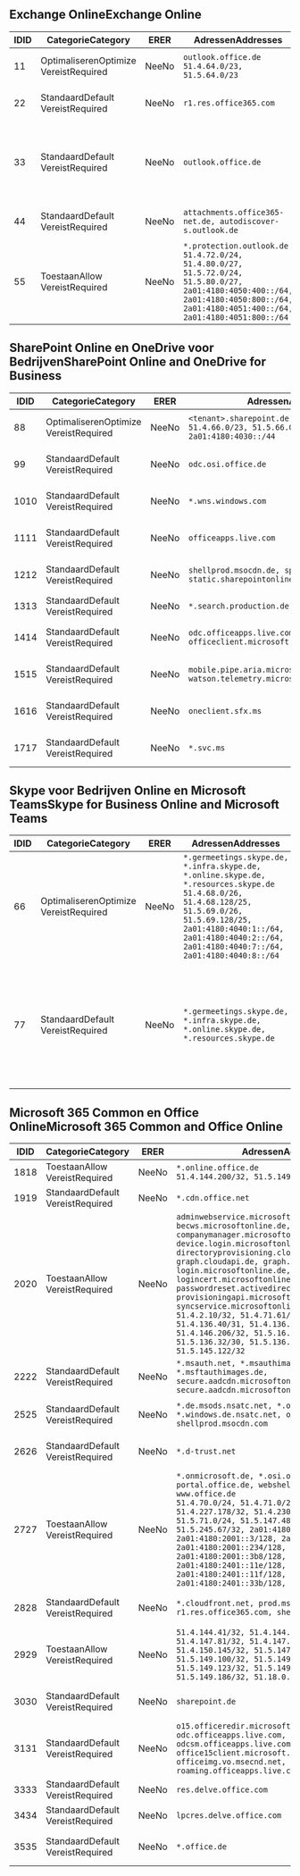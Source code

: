 <!--THIS FILE IS AUTOMATICALLY GENERATED. MANUAL CHANGES WILL BE OVERWRITTEN.-->
<!--Please contact the Office 365 Endpoints team with any questions.-->
<!--Germany endpoints version 2020120100-->
<!--File generated 2021-06-11 17:01:40.9865-->

## <a name="exchange-online"></a><span data-ttu-id="9bebc-101">Exchange Online</span><span class="sxs-lookup"><span data-stu-id="9bebc-101">Exchange Online</span></span>

<span data-ttu-id="9bebc-102">ID</span><span class="sxs-lookup"><span data-stu-id="9bebc-102">ID</span></span> | <span data-ttu-id="9bebc-103">Categorie</span><span class="sxs-lookup"><span data-stu-id="9bebc-103">Category</span></span> | <span data-ttu-id="9bebc-104">ER</span><span class="sxs-lookup"><span data-stu-id="9bebc-104">ER</span></span> | <span data-ttu-id="9bebc-105">Adressen</span><span class="sxs-lookup"><span data-stu-id="9bebc-105">Addresses</span></span> | <span data-ttu-id="9bebc-106">Poorten</span><span class="sxs-lookup"><span data-stu-id="9bebc-106">Ports</span></span>
-- | -------------------- | -- | ----------------------------------------------------------------------------------------------------------------------------------------------------------------------------------------- | -------------------------------
<span data-ttu-id="9bebc-107">1</span><span class="sxs-lookup"><span data-stu-id="9bebc-107">1</span></span> | <span data-ttu-id="9bebc-108">Optimaliseren</span><span class="sxs-lookup"><span data-stu-id="9bebc-108">Optimize</span></span><BR><span data-ttu-id="9bebc-109">Vereist</span><span class="sxs-lookup"><span data-stu-id="9bebc-109">Required</span></span> | <span data-ttu-id="9bebc-110">Nee</span><span class="sxs-lookup"><span data-stu-id="9bebc-110">No</span></span> | `outlook.office.de`<BR>`51.4.64.0/23, 51.5.64.0/23` | <span data-ttu-id="9bebc-111">**TCP:** 443, 80</span><span class="sxs-lookup"><span data-stu-id="9bebc-111">**TCP:** 443, 80</span></span>
<span data-ttu-id="9bebc-112">2</span><span class="sxs-lookup"><span data-stu-id="9bebc-112">2</span></span> | <span data-ttu-id="9bebc-113">Standaard</span><span class="sxs-lookup"><span data-stu-id="9bebc-113">Default</span></span><BR><span data-ttu-id="9bebc-114">Vereist</span><span class="sxs-lookup"><span data-stu-id="9bebc-114">Required</span></span> | <span data-ttu-id="9bebc-115">Nee</span><span class="sxs-lookup"><span data-stu-id="9bebc-115">No</span></span> | `r1.res.office365.com` | <span data-ttu-id="9bebc-116">**TCP:** 443, 80</span><span class="sxs-lookup"><span data-stu-id="9bebc-116">**TCP:** 443, 80</span></span>
<span data-ttu-id="9bebc-117">3</span><span class="sxs-lookup"><span data-stu-id="9bebc-117">3</span></span> | <span data-ttu-id="9bebc-118">Standaard</span><span class="sxs-lookup"><span data-stu-id="9bebc-118">Default</span></span><BR><span data-ttu-id="9bebc-119">Vereist</span><span class="sxs-lookup"><span data-stu-id="9bebc-119">Required</span></span> | <span data-ttu-id="9bebc-120">Nee</span><span class="sxs-lookup"><span data-stu-id="9bebc-120">No</span></span> | `outlook.office.de` | <span data-ttu-id="9bebc-121">**TCP:** 143, 25, 587, 993, 995</span><span class="sxs-lookup"><span data-stu-id="9bebc-121">**TCP:** 143, 25, 587, 993, 995</span></span>
<span data-ttu-id="9bebc-122">4</span><span class="sxs-lookup"><span data-stu-id="9bebc-122">4</span></span> | <span data-ttu-id="9bebc-123">Standaard</span><span class="sxs-lookup"><span data-stu-id="9bebc-123">Default</span></span><BR><span data-ttu-id="9bebc-124">Vereist</span><span class="sxs-lookup"><span data-stu-id="9bebc-124">Required</span></span> | <span data-ttu-id="9bebc-125">Nee</span><span class="sxs-lookup"><span data-stu-id="9bebc-125">No</span></span> | `attachments.office365-net.de, autodiscover-s.outlook.de` | <span data-ttu-id="9bebc-126">**TCP:** 443, 80</span><span class="sxs-lookup"><span data-stu-id="9bebc-126">**TCP:** 443, 80</span></span>
<span data-ttu-id="9bebc-127">5</span><span class="sxs-lookup"><span data-stu-id="9bebc-127">5</span></span> | <span data-ttu-id="9bebc-128">Toestaan</span><span class="sxs-lookup"><span data-stu-id="9bebc-128">Allow</span></span><BR><span data-ttu-id="9bebc-129">Vereist</span><span class="sxs-lookup"><span data-stu-id="9bebc-129">Required</span></span> | <span data-ttu-id="9bebc-130">Nee</span><span class="sxs-lookup"><span data-stu-id="9bebc-130">No</span></span> | `*.protection.outlook.de`<BR>`51.4.72.0/24, 51.4.80.0/27, 51.5.72.0/24, 51.5.80.0/27, 2a01:4180:4050:400::/64, 2a01:4180:4050:800::/64, 2a01:4180:4051:400::/64, 2a01:4180:4051:800::/64` | <span data-ttu-id="9bebc-131">**TCP:** 25, 443</span><span class="sxs-lookup"><span data-stu-id="9bebc-131">**TCP:** 25, 443</span></span>

## <a name="sharepoint-online-and-onedrive-for-business"></a><span data-ttu-id="9bebc-132">SharePoint Online en OneDrive voor Bedrijven</span><span class="sxs-lookup"><span data-stu-id="9bebc-132">SharePoint Online and OneDrive for Business</span></span>

<span data-ttu-id="9bebc-133">ID</span><span class="sxs-lookup"><span data-stu-id="9bebc-133">ID</span></span> | <span data-ttu-id="9bebc-134">Categorie</span><span class="sxs-lookup"><span data-stu-id="9bebc-134">Category</span></span> | <span data-ttu-id="9bebc-135">ER</span><span class="sxs-lookup"><span data-stu-id="9bebc-135">ER</span></span> | <span data-ttu-id="9bebc-136">Adressen</span><span class="sxs-lookup"><span data-stu-id="9bebc-136">Addresses</span></span> | <span data-ttu-id="9bebc-137">Poorten</span><span class="sxs-lookup"><span data-stu-id="9bebc-137">Ports</span></span>
-- | -------------------- | -- | ------------------------------------------------------------------------------ | ----------------
<span data-ttu-id="9bebc-138">8</span><span class="sxs-lookup"><span data-stu-id="9bebc-138">8</span></span> | <span data-ttu-id="9bebc-139">Optimaliseren</span><span class="sxs-lookup"><span data-stu-id="9bebc-139">Optimize</span></span><BR><span data-ttu-id="9bebc-140">Vereist</span><span class="sxs-lookup"><span data-stu-id="9bebc-140">Required</span></span> | <span data-ttu-id="9bebc-141">Nee</span><span class="sxs-lookup"><span data-stu-id="9bebc-141">No</span></span> | `<tenant>.sharepoint.de`<BR>`51.4.66.0/23, 51.5.66.0/23, 2a01:4180:4030::/44` | <span data-ttu-id="9bebc-142">**TCP:** 443, 80</span><span class="sxs-lookup"><span data-stu-id="9bebc-142">**TCP:** 443, 80</span></span>
<span data-ttu-id="9bebc-143">9</span><span class="sxs-lookup"><span data-stu-id="9bebc-143">9</span></span> | <span data-ttu-id="9bebc-144">Standaard</span><span class="sxs-lookup"><span data-stu-id="9bebc-144">Default</span></span><BR><span data-ttu-id="9bebc-145">Vereist</span><span class="sxs-lookup"><span data-stu-id="9bebc-145">Required</span></span> | <span data-ttu-id="9bebc-146">Nee</span><span class="sxs-lookup"><span data-stu-id="9bebc-146">No</span></span> | `odc.osi.office.de` | <span data-ttu-id="9bebc-147">**TCP:** 443, 80</span><span class="sxs-lookup"><span data-stu-id="9bebc-147">**TCP:** 443, 80</span></span>
<span data-ttu-id="9bebc-148">10</span><span class="sxs-lookup"><span data-stu-id="9bebc-148">10</span></span> | <span data-ttu-id="9bebc-149">Standaard</span><span class="sxs-lookup"><span data-stu-id="9bebc-149">Default</span></span><BR><span data-ttu-id="9bebc-150">Vereist</span><span class="sxs-lookup"><span data-stu-id="9bebc-150">Required</span></span> | <span data-ttu-id="9bebc-151">Nee</span><span class="sxs-lookup"><span data-stu-id="9bebc-151">No</span></span> | `*.wns.windows.com` | <span data-ttu-id="9bebc-152">**TCP:** 443, 80</span><span class="sxs-lookup"><span data-stu-id="9bebc-152">**TCP:** 443, 80</span></span>
<span data-ttu-id="9bebc-153">11</span><span class="sxs-lookup"><span data-stu-id="9bebc-153">11</span></span> | <span data-ttu-id="9bebc-154">Standaard</span><span class="sxs-lookup"><span data-stu-id="9bebc-154">Default</span></span><BR><span data-ttu-id="9bebc-155">Vereist</span><span class="sxs-lookup"><span data-stu-id="9bebc-155">Required</span></span> | <span data-ttu-id="9bebc-156">Nee</span><span class="sxs-lookup"><span data-stu-id="9bebc-156">No</span></span> | `officeapps.live.com` | <span data-ttu-id="9bebc-157">**TCP:** 443, 80</span><span class="sxs-lookup"><span data-stu-id="9bebc-157">**TCP:** 443, 80</span></span>
<span data-ttu-id="9bebc-158">12</span><span class="sxs-lookup"><span data-stu-id="9bebc-158">12</span></span> | <span data-ttu-id="9bebc-159">Standaard</span><span class="sxs-lookup"><span data-stu-id="9bebc-159">Default</span></span><BR><span data-ttu-id="9bebc-160">Vereist</span><span class="sxs-lookup"><span data-stu-id="9bebc-160">Required</span></span> | <span data-ttu-id="9bebc-161">Nee</span><span class="sxs-lookup"><span data-stu-id="9bebc-161">No</span></span> | `shellprod.msocdn.de, spoprod-a.akamaihd.net, static.sharepointonline.com` | <span data-ttu-id="9bebc-162">**TCP:** 443, 80</span><span class="sxs-lookup"><span data-stu-id="9bebc-162">**TCP:** 443, 80</span></span>
<span data-ttu-id="9bebc-163">13</span><span class="sxs-lookup"><span data-stu-id="9bebc-163">13</span></span> | <span data-ttu-id="9bebc-164">Standaard</span><span class="sxs-lookup"><span data-stu-id="9bebc-164">Default</span></span><BR><span data-ttu-id="9bebc-165">Vereist</span><span class="sxs-lookup"><span data-stu-id="9bebc-165">Required</span></span> | <span data-ttu-id="9bebc-166">Nee</span><span class="sxs-lookup"><span data-stu-id="9bebc-166">No</span></span> | `*.search.production.de.azuretrafficmanager.de` | <span data-ttu-id="9bebc-167">**TCP:** 443</span><span class="sxs-lookup"><span data-stu-id="9bebc-167">**TCP:** 443</span></span>
<span data-ttu-id="9bebc-168">14</span><span class="sxs-lookup"><span data-stu-id="9bebc-168">14</span></span> | <span data-ttu-id="9bebc-169">Standaard</span><span class="sxs-lookup"><span data-stu-id="9bebc-169">Default</span></span><BR><span data-ttu-id="9bebc-170">Vereist</span><span class="sxs-lookup"><span data-stu-id="9bebc-170">Required</span></span> | <span data-ttu-id="9bebc-171">Nee</span><span class="sxs-lookup"><span data-stu-id="9bebc-171">No</span></span> | `odc.officeapps.live.com, officeclient.microsoft.com` | <span data-ttu-id="9bebc-172">**TCP:** 443, 80</span><span class="sxs-lookup"><span data-stu-id="9bebc-172">**TCP:** 443, 80</span></span>
<span data-ttu-id="9bebc-173">15</span><span class="sxs-lookup"><span data-stu-id="9bebc-173">15</span></span> | <span data-ttu-id="9bebc-174">Standaard</span><span class="sxs-lookup"><span data-stu-id="9bebc-174">Default</span></span><BR><span data-ttu-id="9bebc-175">Vereist</span><span class="sxs-lookup"><span data-stu-id="9bebc-175">Required</span></span> | <span data-ttu-id="9bebc-176">Nee</span><span class="sxs-lookup"><span data-stu-id="9bebc-176">No</span></span> | `mobile.pipe.aria.microsoft.com, ssw.live.com, watson.telemetry.microsoft.com` | <span data-ttu-id="9bebc-177">**TCP:** 443, 80</span><span class="sxs-lookup"><span data-stu-id="9bebc-177">**TCP:** 443, 80</span></span>
<span data-ttu-id="9bebc-178">16</span><span class="sxs-lookup"><span data-stu-id="9bebc-178">16</span></span> | <span data-ttu-id="9bebc-179">Standaard</span><span class="sxs-lookup"><span data-stu-id="9bebc-179">Default</span></span><BR><span data-ttu-id="9bebc-180">Vereist</span><span class="sxs-lookup"><span data-stu-id="9bebc-180">Required</span></span> | <span data-ttu-id="9bebc-181">Nee</span><span class="sxs-lookup"><span data-stu-id="9bebc-181">No</span></span> | `oneclient.sfx.ms` | <span data-ttu-id="9bebc-182">**TCP:** 443, 80</span><span class="sxs-lookup"><span data-stu-id="9bebc-182">**TCP:** 443, 80</span></span>
<span data-ttu-id="9bebc-183">17</span><span class="sxs-lookup"><span data-stu-id="9bebc-183">17</span></span> | <span data-ttu-id="9bebc-184">Standaard</span><span class="sxs-lookup"><span data-stu-id="9bebc-184">Default</span></span><BR><span data-ttu-id="9bebc-185">Vereist</span><span class="sxs-lookup"><span data-stu-id="9bebc-185">Required</span></span> | <span data-ttu-id="9bebc-186">Nee</span><span class="sxs-lookup"><span data-stu-id="9bebc-186">No</span></span> | `*.svc.ms` | <span data-ttu-id="9bebc-187">**TCP:** 443, 80</span><span class="sxs-lookup"><span data-stu-id="9bebc-187">**TCP:** 443, 80</span></span>

## <a name="skype-for-business-online-and-microsoft-teams"></a><span data-ttu-id="9bebc-188">Skype voor Bedrijven Online en Microsoft Teams</span><span class="sxs-lookup"><span data-stu-id="9bebc-188">Skype for Business Online and Microsoft Teams</span></span>

<span data-ttu-id="9bebc-189">ID</span><span class="sxs-lookup"><span data-stu-id="9bebc-189">ID</span></span> | <span data-ttu-id="9bebc-190">Categorie</span><span class="sxs-lookup"><span data-stu-id="9bebc-190">Category</span></span> | <span data-ttu-id="9bebc-191">ER</span><span class="sxs-lookup"><span data-stu-id="9bebc-191">ER</span></span> | <span data-ttu-id="9bebc-192">Adressen</span><span class="sxs-lookup"><span data-stu-id="9bebc-192">Addresses</span></span> | <span data-ttu-id="9bebc-193">Poorten</span><span class="sxs-lookup"><span data-stu-id="9bebc-193">Ports</span></span>
-- | -------------------- | -- | ----------------------------------------------------------------------------------------------------------------------------------------------------------------------------------------------------------------------------------------------- | --------------------------------------------------
<span data-ttu-id="9bebc-194">6</span><span class="sxs-lookup"><span data-stu-id="9bebc-194">6</span></span> | <span data-ttu-id="9bebc-195">Optimaliseren</span><span class="sxs-lookup"><span data-stu-id="9bebc-195">Optimize</span></span><BR><span data-ttu-id="9bebc-196">Vereist</span><span class="sxs-lookup"><span data-stu-id="9bebc-196">Required</span></span> | <span data-ttu-id="9bebc-197">Nee</span><span class="sxs-lookup"><span data-stu-id="9bebc-197">No</span></span> | `*.germeetings.skype.de, *.infra.skype.de, *.online.skype.de, *.resources.skype.de`<BR>`51.4.68.0/26, 51.4.68.128/25, 51.5.69.0/26, 51.5.69.128/25, 2a01:4180:4040:1::/64, 2a01:4180:4040:2::/64, 2a01:4180:4040:7::/64, 2a01:4180:4040:8::/64` | <span data-ttu-id="9bebc-198">**TCP:** 443, 80</span><span class="sxs-lookup"><span data-stu-id="9bebc-198">**TCP:** 443, 80</span></span><BR><span data-ttu-id="9bebc-199">**UDP:** 3478</span><span class="sxs-lookup"><span data-stu-id="9bebc-199">**UDP:** 3478</span></span>
<span data-ttu-id="9bebc-200">7</span><span class="sxs-lookup"><span data-stu-id="9bebc-200">7</span></span> | <span data-ttu-id="9bebc-201">Standaard</span><span class="sxs-lookup"><span data-stu-id="9bebc-201">Default</span></span><BR><span data-ttu-id="9bebc-202">Vereist</span><span class="sxs-lookup"><span data-stu-id="9bebc-202">Required</span></span> | <span data-ttu-id="9bebc-203">Nee</span><span class="sxs-lookup"><span data-stu-id="9bebc-203">No</span></span> | `*.germeetings.skype.de, *.infra.skype.de, *.online.skype.de, *.resources.skype.de` | <span data-ttu-id="9bebc-204">**TCP:** 5061, 50000-59999</span><span class="sxs-lookup"><span data-stu-id="9bebc-204">**TCP:** 5061, 50000-59999</span></span><BR><span data-ttu-id="9bebc-205">**UDP:** 50000-59999</span><span class="sxs-lookup"><span data-stu-id="9bebc-205">**UDP:** 50000-59999</span></span>

## <a name="microsoft-365-common-and-office-online"></a><span data-ttu-id="9bebc-206">Microsoft 365 Common en Office Online</span><span class="sxs-lookup"><span data-stu-id="9bebc-206">Microsoft 365 Common and Office Online</span></span>

<span data-ttu-id="9bebc-207">ID</span><span class="sxs-lookup"><span data-stu-id="9bebc-207">ID</span></span> | <span data-ttu-id="9bebc-208">Categorie</span><span class="sxs-lookup"><span data-stu-id="9bebc-208">Category</span></span> | <span data-ttu-id="9bebc-209">ER</span><span class="sxs-lookup"><span data-stu-id="9bebc-209">ER</span></span> | <span data-ttu-id="9bebc-210">Adressen</span><span class="sxs-lookup"><span data-stu-id="9bebc-210">Addresses</span></span> | <span data-ttu-id="9bebc-211">Poorten</span><span class="sxs-lookup"><span data-stu-id="9bebc-211">Ports</span></span>
-- | ------------------- | -- | -------------------------------------------------------------------------------------------------------------------------------------------------------------------------------------------------------------------------------------------------------------------------------------------------------------------------------------------------------------------------------------------------------------------------------------------------------------------------------------------------------------------------------------------------------------------------------------------------------------------------- | ----------------
<span data-ttu-id="9bebc-212">18</span><span class="sxs-lookup"><span data-stu-id="9bebc-212">18</span></span> | <span data-ttu-id="9bebc-213">Toestaan</span><span class="sxs-lookup"><span data-stu-id="9bebc-213">Allow</span></span><BR><span data-ttu-id="9bebc-214">Vereist</span><span class="sxs-lookup"><span data-stu-id="9bebc-214">Required</span></span> | <span data-ttu-id="9bebc-215">Nee</span><span class="sxs-lookup"><span data-stu-id="9bebc-215">No</span></span> | `*.online.office.de`<BR>`51.4.144.200/32, 51.5.149.3/32, 51.18.16.0/23` | <span data-ttu-id="9bebc-216">**TCP:** 443</span><span class="sxs-lookup"><span data-stu-id="9bebc-216">**TCP:** 443</span></span>
<span data-ttu-id="9bebc-217">19</span><span class="sxs-lookup"><span data-stu-id="9bebc-217">19</span></span> | <span data-ttu-id="9bebc-218">Standaard</span><span class="sxs-lookup"><span data-stu-id="9bebc-218">Default</span></span><BR><span data-ttu-id="9bebc-219">Vereist</span><span class="sxs-lookup"><span data-stu-id="9bebc-219">Required</span></span> | <span data-ttu-id="9bebc-220">Nee</span><span class="sxs-lookup"><span data-stu-id="9bebc-220">No</span></span> | `*.cdn.office.net` | <span data-ttu-id="9bebc-221">**TCP:** 443</span><span class="sxs-lookup"><span data-stu-id="9bebc-221">**TCP:** 443</span></span>
<span data-ttu-id="9bebc-222">20</span><span class="sxs-lookup"><span data-stu-id="9bebc-222">20</span></span> | <span data-ttu-id="9bebc-223">Toestaan</span><span class="sxs-lookup"><span data-stu-id="9bebc-223">Allow</span></span><BR><span data-ttu-id="9bebc-224">Vereist</span><span class="sxs-lookup"><span data-stu-id="9bebc-224">Required</span></span> | <span data-ttu-id="9bebc-225">Nee</span><span class="sxs-lookup"><span data-stu-id="9bebc-225">No</span></span> | `adminwebservice.microsoftonline.de, becws.microsoftonline.de, companymanager.microsoftonline.de, device.login.microsoftonline.de, directoryprovisioning.cloudapi.de, graph.cloudapi.de, graph.microsoft.de, login.microsoftonline.de, logincert.microsoftonline.de, pas.cloudapi.de, passwordreset.activedirectory.microsoftazure.de, provisioningapi.microsoftonline.de, syncservice.microsoftonline.de`<BR>`51.4.2.10/32, 51.4.71.61/32, 51.4.136.38/31, 51.4.136.40/31, 51.4.136.42/32, 51.4.146.38/32, 51.4.146.206/32, 51.5.16.7/32, 51.5.71.22/32, 51.5.136.32/30, 51.5.136.36/32, 51.5.145.29/32, 51.5.145.122/32` | <span data-ttu-id="9bebc-226">**TCP:** 443, 80</span><span class="sxs-lookup"><span data-stu-id="9bebc-226">**TCP:** 443, 80</span></span>
<span data-ttu-id="9bebc-227">22</span><span class="sxs-lookup"><span data-stu-id="9bebc-227">22</span></span> | <span data-ttu-id="9bebc-228">Standaard</span><span class="sxs-lookup"><span data-stu-id="9bebc-228">Default</span></span><BR><span data-ttu-id="9bebc-229">Vereist</span><span class="sxs-lookup"><span data-stu-id="9bebc-229">Required</span></span> | <span data-ttu-id="9bebc-230">Nee</span><span class="sxs-lookup"><span data-stu-id="9bebc-230">No</span></span> | `*.msauth.net, *.msauthimages.de, *.msftauth.net, *.msftauthimages.de, secure.aadcdn.microsoftonline-p.com, secure.aadcdn.microsoftonline-p.de` | <span data-ttu-id="9bebc-231">**TCP:** 443, 80</span><span class="sxs-lookup"><span data-stu-id="9bebc-231">**TCP:** 443, 80</span></span>
<span data-ttu-id="9bebc-232">25</span><span class="sxs-lookup"><span data-stu-id="9bebc-232">25</span></span> | <span data-ttu-id="9bebc-233">Standaard</span><span class="sxs-lookup"><span data-stu-id="9bebc-233">Default</span></span><BR><span data-ttu-id="9bebc-234">Vereist</span><span class="sxs-lookup"><span data-stu-id="9bebc-234">Required</span></span> | <span data-ttu-id="9bebc-235">Nee</span><span class="sxs-lookup"><span data-stu-id="9bebc-235">No</span></span> | `*.de.msods.nsatc.net, *.office.de.akadns.net, *.windows.de.nsatc.net, officehome.msocdn.de, shellprod.msocdn.com` | <span data-ttu-id="9bebc-236">**TCP:** 443, 80</span><span class="sxs-lookup"><span data-stu-id="9bebc-236">**TCP:** 443, 80</span></span>
<span data-ttu-id="9bebc-237">26</span><span class="sxs-lookup"><span data-stu-id="9bebc-237">26</span></span> | <span data-ttu-id="9bebc-238">Standaard</span><span class="sxs-lookup"><span data-stu-id="9bebc-238">Default</span></span><BR><span data-ttu-id="9bebc-239">Vereist</span><span class="sxs-lookup"><span data-stu-id="9bebc-239">Required</span></span> | <span data-ttu-id="9bebc-240">Nee</span><span class="sxs-lookup"><span data-stu-id="9bebc-240">No</span></span> | `*.d-trust.net` | <span data-ttu-id="9bebc-241">**TCP:** 443, 80</span><span class="sxs-lookup"><span data-stu-id="9bebc-241">**TCP:** 443, 80</span></span>
<span data-ttu-id="9bebc-242">27</span><span class="sxs-lookup"><span data-stu-id="9bebc-242">27</span></span> | <span data-ttu-id="9bebc-243">Toestaan</span><span class="sxs-lookup"><span data-stu-id="9bebc-243">Allow</span></span><BR><span data-ttu-id="9bebc-244">Vereist</span><span class="sxs-lookup"><span data-stu-id="9bebc-244">Required</span></span> | <span data-ttu-id="9bebc-245">Nee</span><span class="sxs-lookup"><span data-stu-id="9bebc-245">No</span></span> | `*.onmicrosoft.de, *.osi.office.de, office.de, portal.office.de, webshell.suite.office.de, www.office.de`<BR>`51.4.70.0/24, 51.4.71.0/24, 51.4.226.115/32, 51.4.227.178/32, 51.4.230.178/32, 51.5.70.0/24, 51.5.71.0/24, 51.5.147.48/32, 51.5.242.163/32, 51.5.245.67/32, 2a01:4180:2001::2/128, 2a01:4180:2001::3/128, 2a01:4180:2001::92/128, 2a01:4180:2001::234/128, 2a01:4180:2001::3b8/128, 2a01:4180:2401::5/128, 2a01:4180:2401::11e/128, 2a01:4180:2401::11f/128, 2a01:4180:2401::33b/128, 2a01:4180:2401::55b/128` | <span data-ttu-id="9bebc-246">**TCP:** 443, 80</span><span class="sxs-lookup"><span data-stu-id="9bebc-246">**TCP:** 443, 80</span></span>
<span data-ttu-id="9bebc-247">28</span><span class="sxs-lookup"><span data-stu-id="9bebc-247">28</span></span> | <span data-ttu-id="9bebc-248">Standaard</span><span class="sxs-lookup"><span data-stu-id="9bebc-248">Default</span></span><BR><span data-ttu-id="9bebc-249">Vereist</span><span class="sxs-lookup"><span data-stu-id="9bebc-249">Required</span></span> | <span data-ttu-id="9bebc-250">Nee</span><span class="sxs-lookup"><span data-stu-id="9bebc-250">No</span></span> | `*.cloudfront.net, prod.msocdn.de, r1.res.office365.com, shellprod.msocdn.de` | <span data-ttu-id="9bebc-251">**TCP:** 443, 80</span><span class="sxs-lookup"><span data-stu-id="9bebc-251">**TCP:** 443, 80</span></span>
<span data-ttu-id="9bebc-252">29</span><span class="sxs-lookup"><span data-stu-id="9bebc-252">29</span></span> | <span data-ttu-id="9bebc-253">Toestaan</span><span class="sxs-lookup"><span data-stu-id="9bebc-253">Allow</span></span><BR><span data-ttu-id="9bebc-254">Vereist</span><span class="sxs-lookup"><span data-stu-id="9bebc-254">Required</span></span> | <span data-ttu-id="9bebc-255">Nee</span><span class="sxs-lookup"><span data-stu-id="9bebc-255">No</span></span> | `51.4.144.41/32, 51.4.144.174/32, 51.4.145.38/32, 51.4.147.81/32, 51.4.147.233/32, 51.4.148.12/32, 51.4.150.145/32, 51.5.147.242/32, 51.5.149.100/32, 51.5.149.119/32, 51.5.149.123/32, 51.5.149.180/32, 51.5.149.186/32, 51.18.0.0/21` | <span data-ttu-id="9bebc-256">**TCP:** 443, 80</span><span class="sxs-lookup"><span data-stu-id="9bebc-256">**TCP:** 443, 80</span></span>
<span data-ttu-id="9bebc-257">30</span><span class="sxs-lookup"><span data-stu-id="9bebc-257">30</span></span> | <span data-ttu-id="9bebc-258">Standaard</span><span class="sxs-lookup"><span data-stu-id="9bebc-258">Default</span></span><BR><span data-ttu-id="9bebc-259">Vereist</span><span class="sxs-lookup"><span data-stu-id="9bebc-259">Required</span></span> | <span data-ttu-id="9bebc-260">Nee</span><span class="sxs-lookup"><span data-stu-id="9bebc-260">No</span></span> | `sharepoint.de` | <span data-ttu-id="9bebc-261">**TCP:** 443, 80</span><span class="sxs-lookup"><span data-stu-id="9bebc-261">**TCP:** 443, 80</span></span>
<span data-ttu-id="9bebc-262">31</span><span class="sxs-lookup"><span data-stu-id="9bebc-262">31</span></span> | <span data-ttu-id="9bebc-263">Standaard</span><span class="sxs-lookup"><span data-stu-id="9bebc-263">Default</span></span><BR><span data-ttu-id="9bebc-264">Vereist</span><span class="sxs-lookup"><span data-stu-id="9bebc-264">Required</span></span> | <span data-ttu-id="9bebc-265">Nee</span><span class="sxs-lookup"><span data-stu-id="9bebc-265">No</span></span> | `o15.officeredir.microsoft.com, odc.officeapps.live.com, odcsm.officeapps.live.com, office.microsoft.com, office15client.microsoft.com, officeimg.vo.msecnd.net, roaming.officeapps.live.com` | <span data-ttu-id="9bebc-266">**TCP:** 443, 80</span><span class="sxs-lookup"><span data-stu-id="9bebc-266">**TCP:** 443, 80</span></span>
<span data-ttu-id="9bebc-267">33</span><span class="sxs-lookup"><span data-stu-id="9bebc-267">33</span></span> | <span data-ttu-id="9bebc-268">Standaard</span><span class="sxs-lookup"><span data-stu-id="9bebc-268">Default</span></span><BR><span data-ttu-id="9bebc-269">Vereist</span><span class="sxs-lookup"><span data-stu-id="9bebc-269">Required</span></span> | <span data-ttu-id="9bebc-270">Nee</span><span class="sxs-lookup"><span data-stu-id="9bebc-270">No</span></span> | `res.delve.office.com` | <span data-ttu-id="9bebc-271">**TCP:** 443</span><span class="sxs-lookup"><span data-stu-id="9bebc-271">**TCP:** 443</span></span>
<span data-ttu-id="9bebc-272">34</span><span class="sxs-lookup"><span data-stu-id="9bebc-272">34</span></span> | <span data-ttu-id="9bebc-273">Standaard</span><span class="sxs-lookup"><span data-stu-id="9bebc-273">Default</span></span><BR><span data-ttu-id="9bebc-274">Vereist</span><span class="sxs-lookup"><span data-stu-id="9bebc-274">Required</span></span> | <span data-ttu-id="9bebc-275">Nee</span><span class="sxs-lookup"><span data-stu-id="9bebc-275">No</span></span> | `lpcres.delve.office.com` | <span data-ttu-id="9bebc-276">**TCP:** 443</span><span class="sxs-lookup"><span data-stu-id="9bebc-276">**TCP:** 443</span></span>
<span data-ttu-id="9bebc-277">35</span><span class="sxs-lookup"><span data-stu-id="9bebc-277">35</span></span> | <span data-ttu-id="9bebc-278">Standaard</span><span class="sxs-lookup"><span data-stu-id="9bebc-278">Default</span></span><BR><span data-ttu-id="9bebc-279">Vereist</span><span class="sxs-lookup"><span data-stu-id="9bebc-279">Required</span></span> | <span data-ttu-id="9bebc-280">Nee</span><span class="sxs-lookup"><span data-stu-id="9bebc-280">No</span></span> | `*.office.de` | <span data-ttu-id="9bebc-281">**TCP:** 443, 80</span><span class="sxs-lookup"><span data-stu-id="9bebc-281">**TCP:** 443, 80</span></span>
